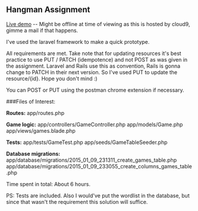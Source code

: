 ## Hangman Assignment

[Live demo](https://qandidate-schinsue.c9.io/games) -- Might be offline at time of viewing as this is hosted by cloud9, gimme a mail if that happens.

I've used the laravel framework to make a quick prototype. 

All requirements are met. Take note that for updating resources it's best practice to use PUT / PATCH (idempotence) and not POST as was given in the assignment. Laravel and Rails use this as convention, Rails is gonna change to PATCH in their next version. So I've used PUT to update the resource/{id}. Hope you don't mind :)

You can POST or PUT using the postman chrome extension if necessary.

###Files of Interest:

**Routes:**
app/routes.php

**Game logic:**
app/controllers/GameController.php
app/models/Game.php
app/views/games.blade.php

**Tests:**
app/tests/GameTest.php
app/seeds/GameTableSeeder.php

**Database migrations:**
app/database/migrations/2015_01_09_231311_create_games_table.php
app/database/migrations/2015_01_09_233055_create_columns_games_table.php

Time spent in total: About 6 hours.

PS: Tests are included. Also I would've put the wordlist in the database, but since that wasn't the requirement this solution will suffice.
